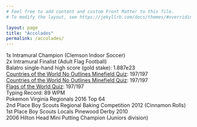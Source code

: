 ```yaml
---
# Feel free to add content and custom Front Matter to this file.
# To modify the layout, see https://jekyllrb.com/docs/themes/#overriding-theme-defaults

layout: page
title: "Accolades"
permalink: /accolades/
---
```


1x Intramural Champion (Clemson Indoor Soccer) \
2x Intramural Finalist (Adult Flag Football) \
Balatro single-hand high score (gold stake): 1.887e23 \
<a href="http://example.com/](https://www.sporcle.com/games/teedslaststand/world-no-outlines-minefield)" target="_blank">Countries of the World No Outlines Minefield Quiz</a>: 197/197 \
[Countries of the World No Outlines Minefield Quiz](https://www.sporcle.com/games/teedslaststand/world-no-outlines-minefield): 197/197 \
[Flags of the World Quiz](https://www.sporcle.com/games/g/worldflags): 197/197 \
Typing Record: 89 WPM \
Pokemon Virginia Regionals 2016 Top 64 \
2nd Place Boy Scouts Regional Baking Competition 2012 (Cinnamon Rolls) \
1st Place Boy Scouts Locals Pinewood Derby 2010 \
2006 Hilton Head Mini Putting Champion (Juniors division)
